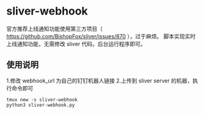 # sliver-webhook 

官方推荐上线通知功能使用第三方项目（ https://github.com/BishopFox/sliver/issues/870 ），过于麻烦。
脚本实现实时上线通知功能，无需修改 sliver 代码，后台运行程序即可。

## 使用说明

1.修改 webhook_url 为自己的钉钉机器人链接
2.上传到 sliver server 的机器，执行命令即可

```
tmux new -s sliver-webhook
python3 sliver-webhook.py
```
